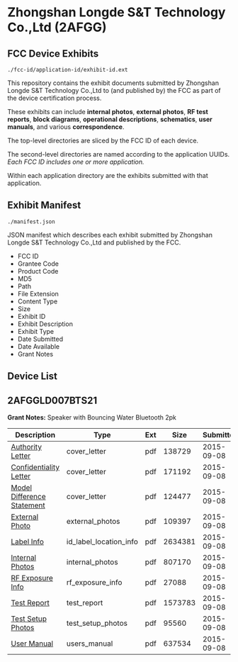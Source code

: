 # Zhongshan Longde S&T Technology Co.,Ltd (2AFGG)
## FCC Device Exhibits

```
./fcc-id/application-id/exhibit-id.ext
```

This repository contains the exhibit documents submitted by Zhongshan Longde S&T Technology Co.,Ltd to (and published by) the FCC as part of the device certification process.

These exhibits can include **internal photos**, **external photos**, **RF test reports**, **block diagrams**, **operational descriptions**, **schematics**, **user manuals**, and various **correspondence**.

The top-level directories are sliced by the FCC ID of each device.

The second-level directories are named according to the application UUIDs. *Each FCC ID includes one or more application.*

Within each application directory are the exhibits submitted with that application. 

## Exhibit Manifest

```
./manifest.json
```

JSON manifest which describes each exhibit submitted by Zhongshan Longde S&T Technology Co.,Ltd and published by the FCC.

- FCC ID
- Grantee Code
- Product Code
- MD5
- Path
- File Extension
- Content Type
- Size
- Exhibit ID
- Exhibit Description
- Exhibit Type
- Date Submitted
- Date Available
- Grant Notes

## Device List
## 2AFGGLD007BTS21
**Grant Notes:** Speaker with Bouncing Water Bluetooth 2pk

| Description | Type | Ext | Size | Submitted | Available |
| ----------- | ---- | --- | ---- | --------- | --------- |
| [Authority Letter](2AFGGLD007BTS21/aefefa4f4a095597561674335d285d6d/2738885.pdf) | cover_letter | pdf | 138729 | 2015-09-08 | 2015-09-08 |
| [Confidentiality Letter](2AFGGLD007BTS21/aefefa4f4a095597561674335d285d6d/2738886.pdf) | cover_letter | pdf | 171192 | 2015-09-08 | 2015-09-08 |
| [Model Difference Statement](2AFGGLD007BTS21/aefefa4f4a095597561674335d285d6d/2738890.pdf) | cover_letter | pdf | 124477 | 2015-09-08 | 2015-09-08 |
| [External Photo](2AFGGLD007BTS21/aefefa4f4a095597561674335d285d6d/2738887.pdf) | external_photos | pdf | 109397 | 2015-09-08 | 2015-09-08 |
| [Label Info](2AFGGLD007BTS21/aefefa4f4a095597561674335d285d6d/2738889.pdf) | id_label_location_info | pdf | 2634381 | 2015-09-08 | 2015-09-08 |
| [Internal Photos](2AFGGLD007BTS21/aefefa4f4a095597561674335d285d6d/2738888.pdf) | internal_photos | pdf | 807170 | 2015-09-08 | 2015-09-08 |
| [RF Exposure Info](2AFGGLD007BTS21/aefefa4f4a095597561674335d285d6d/2738891.pdf) | rf_exposure_info | pdf | 27088 | 2015-09-08 | 2015-09-08 |
| [Test Report](2AFGGLD007BTS21/aefefa4f4a095597561674335d285d6d/2738892.pdf) | test_report | pdf | 1573783 | 2015-09-08 | 2015-09-08 |
| [Test Setup Photos](2AFGGLD007BTS21/aefefa4f4a095597561674335d285d6d/2738893.pdf) | test_setup_photos | pdf | 95560 | 2015-09-08 | 2015-09-08 |
| [User Manual](2AFGGLD007BTS21/aefefa4f4a095597561674335d285d6d/2738894.pdf) | users_manual | pdf | 637534 | 2015-09-08 | 2015-09-08 |
